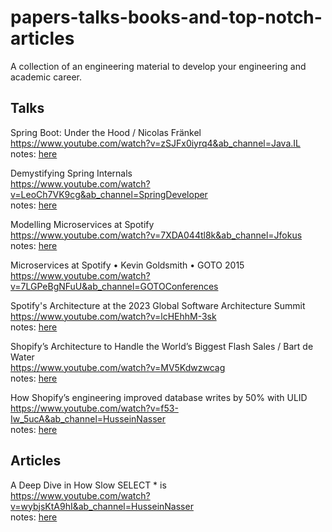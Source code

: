 # papers-talks-books-and-top-notch-articles

A collection of an engineering material to develop your engineering and academic career.

## Talks

Spring Boot: Under the Hood / Nicolas Fränkel <br>
https://www.youtube.com/watch?v=zSJFx0iyrq4&ab_channel=Java.IL <br>
notes: [here](/talks/spring_boot_under_the_hood.md)

Demystifying Spring Internals<br>
https://www.youtube.com/watch?v=LeoCh7VK9cg&ab_channel=SpringDeveloper <br>
notes: [here](/talks/demystifying_spring_internals.md)

Modelling Microservices at Spotify <br>
https://www.youtube.com/watch?v=7XDA044tl8k&ab_channel=Jfokus <br>
notes: [here](/talks/modelling_microservices_at_spotify.md)<br>

Microservices at Spotify • Kevin Goldsmith • GOTO 2015 <br>
https://www.youtube.com/watch?v=7LGPeBgNFuU&ab_channel=GOTOConferences <br>

Spotify's Architecture at the 2023 Global Software Architecture Summit <br>
https://www.youtube.com/watch?v=lcHEhhM-3sk <br>
notes: [here](/talks/spotify_architecture.md) <br>

Shopify’s Architecture to Handle the World’s Biggest Flash Sales / Bart de Water<br>
https://www.youtube.com/watch?v=MV5Kdwzwcag <br>
notes: [here](/talks/shopifys_architecture_to_handle_the_worlds_biggest_flash_sales.md) <br>

How Shopify’s engineering improved database writes by 50% with ULID
https://www.youtube.com/watch?v=f53-Iw_5ucA&ab_channel=HusseinNasser <br>
notes: [here](/talks/how_shopifys_engineering_improved_database_writes_by_50p_with_ulid.md) <br>

## Articles

A Deep Dive in How Slow SELECT \* is <br>
https://www.youtube.com/watch?v=wybjsKtA9hI&ab_channel=HusseinNasser <br>
notes: [here](/articles/a_deep_dive_in_how_slow_select_start_is.md)
